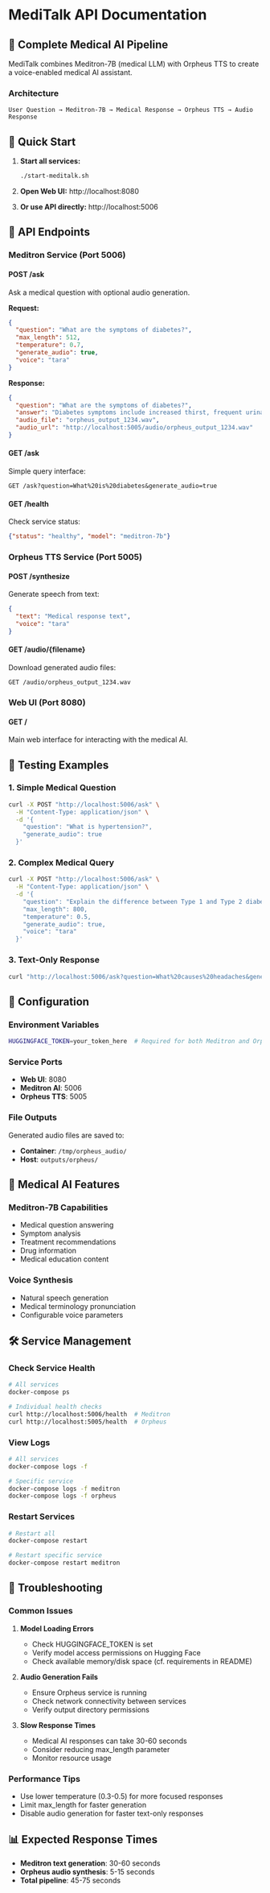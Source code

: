 # MediTalk API Documentation

## 🏥 Complete Medical AI Pipeline

MediTalk combines Meditron-7B (medical LLM) with Orpheus TTS to create a voice-enabled medical AI assistant.

### Architecture

```
User Question → Meditron-7B → Medical Response → Orpheus TTS → Audio Response
```

## 🚀 Quick Start

1. **Start all services:**
   ```bash
   ./start-meditalk.sh
   ```

2. **Open Web UI:** http://localhost:8080

3. **Or use API directly:** http://localhost:5006

## 📡 API Endpoints

### Meditron Service (Port 5006)

#### POST /ask
Ask a medical question with optional audio generation.

**Request:**
```json
{
  "question": "What are the symptoms of diabetes?",
  "max_length": 512,
  "temperature": 0.7,
  "generate_audio": true,
  "voice": "tara"
}
```

**Response:**
```json
{
  "question": "What are the symptoms of diabetes?",
  "answer": "Diabetes symptoms include increased thirst, frequent urination...",
  "audio_file": "orpheus_output_1234.wav",
  "audio_url": "http://localhost:5005/audio/orpheus_output_1234.wav"
}
```

#### GET /ask
Simple query interface:
```
GET /ask?question=What%20is%20diabetes&generate_audio=true
```

#### GET /health
Check service status:
```json
{"status": "healthy", "model": "meditron-7b"}
```

### Orpheus TTS Service (Port 5005)

#### POST /synthesize
Generate speech from text:
```json
{
  "text": "Medical response text",
  "voice": "tara"
}
```

#### GET /audio/{filename}
Download generated audio files:
```
GET /audio/orpheus_output_1234.wav
```

### Web UI (Port 8080)

#### GET /
Main web interface for interacting with the medical AI.

## 🧪 Testing Examples

### 1. Simple Medical Question
```bash
curl -X POST "http://localhost:5006/ask" \
  -H "Content-Type: application/json" \
  -d '{
    "question": "What is hypertension?",
    "generate_audio": true
  }'
```

### 2. Complex Medical Query
```bash
curl -X POST "http://localhost:5006/ask" \
  -H "Content-Type: application/json" \
  -d '{
    "question": "Explain the difference between Type 1 and Type 2 diabetes, including symptoms and treatment approaches.",
    "max_length": 800,
    "temperature": 0.5,
    "generate_audio": true,
    "voice": "tara"
  }'
```

### 3. Text-Only Response
```bash
curl "http://localhost:5006/ask?question=What%20causes%20headaches&generate_audio=false"
```

## 🔧 Configuration

### Environment Variables
```bash
HUGGINGFACE_TOKEN=your_token_here  # Required for both Meditron and Orpheus
```

### Service Ports
- **Web UI**: 8080
- **Meditron AI**: 5006  
- **Orpheus TTS**: 5005

### File Outputs
Generated audio files are saved to:
- **Container**: `/tmp/orpheus_audio/`
- **Host**: `outputs/orpheus/`

## 🏥 Medical AI Features

### Meditron-7B Capabilities
- Medical question answering
- Symptom analysis
- Treatment recommendations
- Drug information
- Medical education content

### Voice Synthesis
- Natural speech generation
- Medical terminology pronunciation
- Configurable voice parameters

## 🛠️ Service Management

### Check Service Health
```bash
# All services
docker-compose ps

# Individual health checks
curl http://localhost:5006/health  # Meditron
curl http://localhost:5005/health  # Orpheus
```

### View Logs
```bash
# All services
docker-compose logs -f

# Specific service
docker-compose logs -f meditron
docker-compose logs -f orpheus
```

### Restart Services
```bash
# Restart all
docker-compose restart

# Restart specific service
docker-compose restart meditron
```

## 🚨 Troubleshooting

### Common Issues

1. **Model Loading Errors**
   - Check HUGGINGFACE_TOKEN is set
   - Verify model access permissions on Hugging Face
   - Check available memory/disk space (cf. requirements in README)

2. **Audio Generation Fails**
   - Ensure Orpheus service is running
   - Check network connectivity between services
   - Verify output directory permissions

3. **Slow Response Times**
   - Medical AI responses can take 30-60 seconds
   - Consider reducing max_length parameter
   - Monitor resource usage

### Performance Tips
- Use lower temperature (0.3-0.5) for more focused responses
- Limit max_length for faster generation
- Disable audio generation for faster text-only responses

## 📊 Expected Response Times
- **Meditron text generation**: 30-60 seconds
- **Orpheus audio synthesis**: 5-15 seconds
- **Total pipeline**: 45-75 seconds